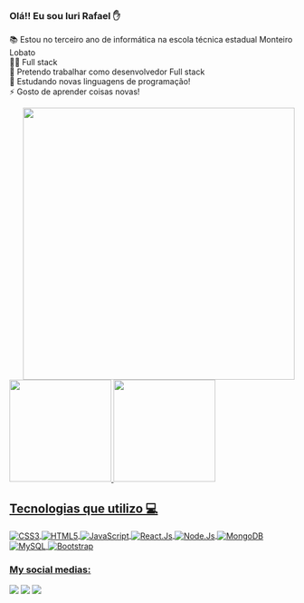 ### Olá!! Eu sou Iuri Rafael ✋ 
📚 Estou no terceiro ano de informática na escola técnica estadual Monteiro Lobato
<br>
👩‍💻 Full stack
<br>
💼 Pretendo trabalhar como desenvolvedor Full stack
<br>
🌱 Estudando novas linguagens de programação!
<br>
⚡ Gosto de aprender coisas novas!

<div>
<img align="right" height="480em" 
  src="https://raw.githubusercontent.com/gist/teteumateus/0ce8fc4519126a5409981a217e940b81/raw/072fa0727db1adc9bc81eb287c9367a96d18ae30/githubcard.svg" />
  <a href="https://github.com/iuriRafael">
  <img height="180em" src="https://github-readme-stats.vercel.app/api?username=iuriRafael&show_icons=true&hide_border=true&theme=tokyonight&include_all_commits=true&count_private=true&bg_color=35,1a1b27,252334"/>
     <img height="180em" src="https://github-readme-stats.vercel.app/api/top-langs/?username=iuriRafael&layout=compact&langs_count=16&hide_border=true&theme=tokyonight"/>
</div>

## Tecnologias que utilizo 💻
<img align="center" alt="CSS3" src="https://img.shields.io/badge/CSS3-1572B6?style=for-the-badge&logo=css3&logoColor=white"/>
<img align="center" alt="HTML5" src="https://img.shields.io/badge/HTML5-E34F26?style=for-the-badge&logo=html5&logoColor=white"/>
<img align="center" alt="JavaScript" src="https://img.shields.io/badge/JavaScript-F7DF1E?style=for-the-badge&logo=javascript&logoColor=black"/>
<img align="center" alt="React.Js" src="https://img.shields.io/badge/React-20232A?style=for-the-badge&logo=react&logoColor=61DAFB"/>
<img align="center" alt="Node.Js" src="https://img.shields.io/badge/Node.js-43853D?style=for-the-badge&logo=node.js&logoColor=white"/>
<img align="center" alt="MongoDB" src="https://img.shields.io/badge/MongoDB-4EA94B?style=for-the-badge&logo=mongodb&logoColor=white"/>
<img align="center" alt="MySQL" src="https://img.shields.io/badge/MySQL-00000F?style=for-the-badge&logo=mysql&logoColor=white"/>
<img align="center" alt="Bootstrap" src="https://img.shields.io/badge/Bootstrap-563D7C?style=for-the-badge&logo=bootstrap&logoColor=white"/>

### My social medias:

<div>
  <a href="iurigames11@gmail.com" target="_blank"><img src="https://img.shields.io/badge/Gmail-D14836?style=for-the-badge&logo=gmail&logoColor=white" target="_blank"></a>
  <a href="https://www.instagram.com/_iurirafael_/" target="_blank"><img src="https://img.shields.io/badge/Instagram-E4405F?style=for-the-badge&logo=instagram&logoColor=white" target="_blank"></a>
  <a href="https://www.linkedin.com/in/iuri-rafael-48ba97259/" target="_blank"><img src="https://img.shields.io/badge/Linkedin-9146FF?style=for-the-badge&logo=twitch&logoColor=white" target="_blank"></a>
</div>



